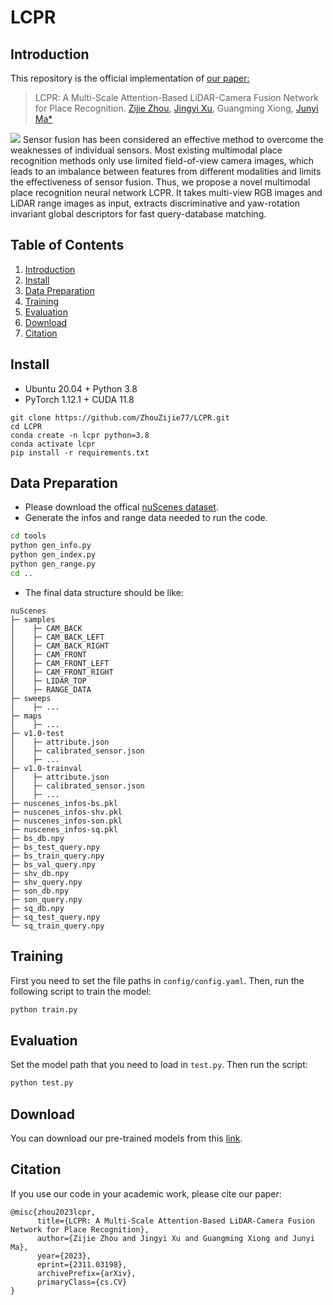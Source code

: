 # LCPR
## Introduction
This repository is the official implementation of [our paper:](https://arxiv.org/pdf/2311.03198.pdf)
>LCPR: A Multi-Scale Attention-Based LiDAR-Camera Fusion Network for Place Recognition.
>[Zijie Zhou](https://github.com/ZhouZijie77), [Jingyi Xu](https://github.com/BIT-XJY/), Guangming Xiong, [Junyi Ma*](https://github.com/BIT-MJY)

<img src="pics/intro.svg"/>
Sensor fusion has been considered an effective method to overcome the weaknesses of individual sensors. Most existing multimodal place recognition methods only use limited field-of-view camera images, which leads to an imbalance between features from different modalities and limits the effectiveness of sensor fusion. Thus, we propose a novel multimodal place recognition neural network LCPR. It takes multi-view RGB images and LiDAR range images as input, extracts discriminative and yaw-rotation invariant global descriptors for fast query-database matching. 

## Table of Contents
1. [Introduction](#LCPR)
2. [Install](#install)
3. [Data Preparation](#data-preparation)
4. [Training](#training)
5. [Evaluation](#evaluation)
6. [Download](#download)
7. [Citation](#citation)


## Install
- Ubuntu 20.04 + Python 3.8
- PyTorch 1.12.1 + CUDA 11.8
```
git clone https://github.com/ZhouZijie77/LCPR.git
cd LCPR
conda create -n lcpr python=3.8
conda activate lcpr
pip install -r requirements.txt
```
## Data Preparation
- Please download the offical [nuScenes dataset](https://www.nuscenes.org/nuscenes).
- Generate the infos and range data needed to run the code.
```bash
cd tools
python gen_info.py
python gen_index.py
python gen_range.py
cd ..
```
- The final data structure should be like:
```
nuScenes
├─ samples
│    ├─ CAM_BACK
│    ├─ CAM_BACK_LEFT
│    ├─ CAM_BACK_RIGHT
│    ├─ CAM_FRONT
│    ├─ CAM_FRONT_LEFT
│    ├─ CAM_FRONT_RIGHT
│    ├─ LIDAR_TOP
│    ├─ RANGE_DATA
├─ sweeps
│    ├─ ...
├─ maps
│    ├─ ...
├─ v1.0-test
│    ├─ attribute.json
│    ├─ calibrated_sensor.json
│    ├─ ...
├─ v1.0-trainval
│    ├─ attribute.json
│    ├─ calibrated_sensor.json
│    ├─ ...
├─ nuscenes_infos-bs.pkl
├─ nuscenes_infos-shv.pkl
├─ nuscenes_infos-son.pkl
├─ nuscenes_infos-sq.pkl
├─ bs_db.npy
├─ bs_test_query.npy
├─ bs_train_query.npy
├─ bs_val_query.npy
├─ shv_db.npy
├─ shv_query.npy
├─ son_db.npy
├─ son_query.npy
├─ sq_db.npy
├─ sq_test_query.npy
└─ sq_train_query.npy
```

## Training
First you need to set the file paths in `config/config.yaml`. Then, run the following script to train the model:
```bash
python train.py
```

## Evaluation
Set the model path that you need to load in `test.py`. Then run the script:
```bash
python test.py
```
## Download
You can download our pre-trained models from this [link](https://drive.google.com/drive/folders/1TRLEQWTa4tL4x9JDgQ4NvYmg8dN86U4X?usp=drive_link).

## Citation
If you use our code in your academic work, please cite our paper:
```
@misc{zhou2023lcpr,
      title={LCPR: A Multi-Scale Attention-Based LiDAR-Camera Fusion Network for Place Recognition}, 
      author={Zijie Zhou and Jingyi Xu and Guangming Xiong and Junyi Ma},
      year={2023},
      eprint={2311.03198},
      archivePrefix={arXiv},
      primaryClass={cs.CV}
}
```
